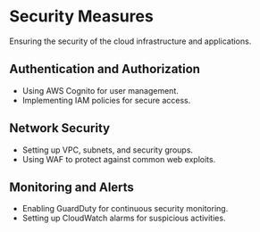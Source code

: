 # Security Measures

Ensuring the security of the cloud infrastructure and applications.

## Authentication and Authorization
- Using AWS Cognito for user management.
- Implementing IAM policies for secure access.

## Network Security
- Setting up VPC, subnets, and security groups.
- Using WAF to protect against common web exploits.

## Monitoring and Alerts
- Enabling GuardDuty for continuous security monitoring.
- Setting up CloudWatch alarms for suspicious activities.

